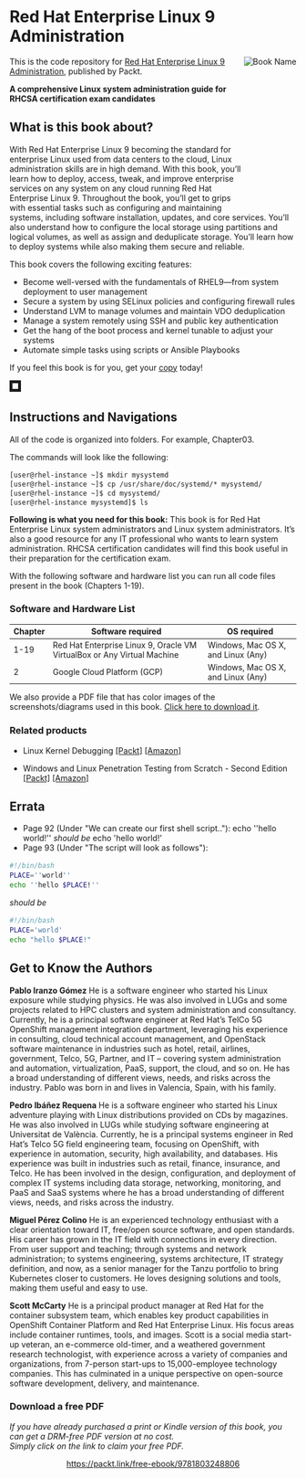 # Red Hat Enterprise Linux 9 Administration

<a href="https://www.packtpub.com/product/red-hat-enterprise-linux-9-administration-second-edition/9781803248806"><img src="https://static.packt-cdn.com/products/9781803248806/cover/smaller" alt="Book Name" height="256px" align="right"></a>

This is the code repository for [Red Hat Enterprise Linux 9 Administration](https://www.packtpub.com/product/red-hat-enterprise-linux-9-administration-second-edition/9781803248806), published by Packt.

**A comprehensive Linux system administration guide for RHCSA certification exam candidates**

## What is this book about?

With Red Hat Enterprise Linux 9 becoming the standard for enterprise Linux used from data centers to the cloud, Linux administration skills are in high demand. With this book, you’ll learn how to deploy, access, tweak, and improve enterprise services on any system on any cloud running Red Hat Enterprise Linux 9.
Throughout the book, you’ll get to grips with essential tasks such as configuring and maintaining systems, including software installation, updates, and core services. You’ll also understand how to configure the local storage using partitions and logical volumes, as well as assign and deduplicate storage. You’ll learn how to deploy systems while also making them secure and reliable.

This book covers the following exciting features:

- Become well-versed with the fundamentals of RHEL9—from system deployment to user management
- Secure a system by using SELinux policies and configuring firewall rules
- Understand LVM to manage volumes and maintain VDO deduplication
- Manage a system remotely using SSH and public key authentication
- Get the hang of the boot process and kernel tunable to adjust your systems
- Automate simple tasks using scripts or Ansible Playbooks

If you feel this book is for you, get your [copy](https://www.amazon.com/Enterprise-Linux-Administration-administration-certification-dp-1803248807/dp/1803248807/?tag=rdkn-20) today!

<a href="https://www.packtpub.com/?utm_source=github&utm_medium=banner&utm_campaign=GitHubBanner"><img src="https://raw.githubusercontent.com/PacktPublishing/GitHub/master/GitHub.png" alt="https://www.packtpub.com/" border="5" /></a>

## Instructions and Navigations

All of the code is organized into folders. For example, Chapter03.

The commands will look like the following:

```
[user@rhel-instance ~]$ mkdir mysystemd
[user@rhel-instance ~]$ cp /usr/share/doc/systemd/* mysystemd/
[user@rhel-instance ~]$ cd mysystemd/
[user@rhel-instance mysystemd]$ ls
```

**Following is what you need for this book:**
This book is for Red Hat Enterprise Linux system administrators and Linux system administrators. It’s also a good resource for any IT professional who wants to learn system administration. RHCSA certification candidates will find this book useful in their preparation for the certification exam.

With the following software and hardware list you can run all code files present in the book (Chapters 1-19).

### Software and Hardware List

| Chapter | Software required                                                       | OS required                        |
| ------- | ----------------------------------------------------------------------- | ---------------------------------- |
| 1-19    | Red Hat Enterprise Linux 9, Oracle VM VirtualBox or Any Virtual Machine | Windows, Mac OS X, and Linux (Any) |
| 2       | Google Cloud Platform (GCP)                                             | Windows, Mac OS X, and Linux (Any) |

We also provide a PDF file that has color images of the screenshots/diagrams used in this book. [Click here to download it](https://packt.link/NcDqa).

### Related products <Other books you may enjoy>

- Linux Kernel Debugging [[Packt]](https://www.packtpub.com/product/linux-kernel-debugging/9781801075039) [[Amazon]](https://www.amazon.com/Linux-Kernel-Debugging-techniques-effectively-ebook/dp/B09TTD3358?tag=rdkn-20)

- Windows and Linux Penetration Testing from Scratch - Second Edition [[Packt]](https://www.packtpub.com/product/windows-and-linux-penetration-testing-from-scratch-second-edition/9781801815123) [[Amazon]](https://www.amazon.com/Windows-Linux-Penetration-Testing-Scratch/dp/1801815127?tag=rdkn-20)

## Errata

- Page 92 (Under "We can create our first shell script.."): echo ''hello world!'' _should be_ echo 'hello world!'
- Page 93 (Under "The script will look as follows"):

```sh
#!/bin/bash
PLACE=''world''
echo ''hello $PLACE!''
```

_should be_

```sh
#!/bin/bash
PLACE='world'
echo "hello $PLACE!"
```

## Get to Know the Authors

**Pablo Iranzo Gómez**
He is a software engineer who started his Linux exposure while studying physics. He was also involved in LUGs and some projects related to HPC clusters and system administration and consultancy.
Currently, he is a principal software engineer at Red Hat’s TelCo 5G OpenShift management integration department, leveraging his experience in consulting, cloud technical account management, and OpenStack software maintenance in industries such as hotel, retail, airlines, government, Telco, 5G, Partner, and IT – covering system administration and automation, virtualization, PaaS, support, the cloud, and so on. He has a broad understanding of different views, needs, and risks across the industry.
Pablo was born in and lives in Valencia, Spain, with his family.

**Pedro Ibáñez Requena**
He is a software engineer who started his Linux adventure playing with Linux distributions provided on CDs by magazines. He was also involved in LUGs while studying software engineering at Universitat de València.
Currently, he is a principal systems engineer in Red Hat’s Telco 5G field engineering team, focusing on OpenShift, with experience in automation, security, high availability, and databases. His experience was built in industries such as retail, finance, insurance, and Telco. He has been involved in the design, configuration, and deployment of complex IT systems including data storage, networking, monitoring, and PaaS and SaaS systems where he has a broad understanding of different views, needs, and risks across the industry.

**Miguel Pérez Colino**
He is an experienced technology enthusiast with a clear orientation toward IT, free/open source software, and open standards. His career has grown in the IT field with connections in every direction. From user support and teaching; through systems and network administration; to systems engineering, systems architecture, IT strategy definition, and now, as a senior manager for the Tanzu portfolio to bring Kubernetes closer to customers. He loves designing solutions and tools, making them useful and easy to use.

**Scott McCarty**
He is a principal product manager at Red Hat for the container subsystem team, which enables key product capabilities in OpenShift Container Platform and Red Hat Enterprise Linux. His focus areas include container runtimes, tools, and images. Scott is a social media start-up veteran, an e-commerce old-timer, and a weathered government research technologist, with experience across a variety of companies and organizations, from 7-person start-ups to 15,000-employee technology companies. This has culminated in a unique perspective on open-source software development, delivery, and maintenance.

### Download a free PDF

<i>If you have already purchased a print or Kindle version of this book, you can get a DRM-free PDF version at no cost. <br>Simply click on the link to claim your free PDF.</i>

<p align="center"> <a href="https://packt.link/free-ebook/9781803248806">https://packt.link/free-ebook/9781803248806 </a> </p>
